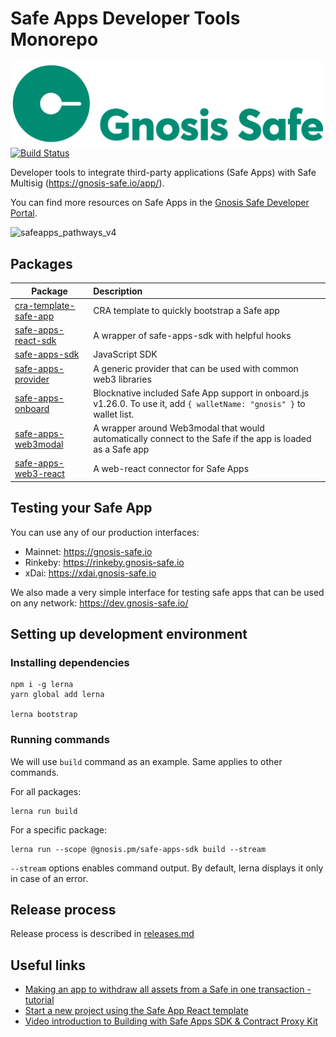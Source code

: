 # Safe Apps Developer Tools Monorepo

[![Logo](https://raw.githubusercontent.com/gnosis/safe-apps-sdk/master/assets/logo.png)](https://gnosis.pm/)
[![Build Status](https://travis-ci.org/gnosis/safe-apps-sdk.svg?branch=master)](https://travis-ci.org/gnosis/pm-contracts)

Developer tools to integrate third-party applications (Safe Apps) with Safe Multisig (https://gnosis-safe.io/app/).

You can find more resources on Safe Apps in the [Gnosis Safe Developer Portal](https://docs.gnosis.io/safe/docs/sdks_safe_apps/).

![safeapps_pathways_v4](https://user-images.githubusercontent.com/6764315/123075714-c5564100-d418-11eb-8da0-898aa163dee2.png)

## Packages

| Package                                                                                                     | Description                                                                                                            |
| ----------------------------------------------------------------------------------------------------------- | :--------------------------------------------------------------------------------------------------------------------- |
| [cra-template-safe-app](https://github.com/gnosis/safe-apps-sdk/tree/master/packages/cra-template-safe-app) | CRA template to quickly bootstrap a Safe app                                                                           |
| [safe-apps-react-sdk](https://github.com/gnosis/safe-apps-sdk/tree/master/packages/safe-apps-react-sdk)     | A wrapper of safe-apps-sdk with helpful hooks                                                                          |
| [safe-apps-sdk](https://github.com/gnosis/safe-apps-sdk/tree/master/packages/safe-apps-sdk)                 | JavaScript SDK                                                                                                         |
| [safe-apps-provider](https://github.com/gnosis/safe-apps-sdk/tree/master/packages/safe-apps-provider)       | A generic provider that can be used with common web3 libraries                                                         |
| [safe-apps-onboard](https://docs.blocknative.com/onboard)                                                   | Blocknative included Safe App support in onboard.js v1.26.0. To use it, add `{ walletName: "gnosis" }` to wallet list. |
| [safe-apps-web3modal](https://github.com/gnosis/safe-apps-sdk/tree/master/packages/safe-apps-web3modal)     | A wrapper around Web3modal that would automatically connect to the Safe if the app is loaded as a Safe app             |
| [safe-apps-web3-react](https://github.com/gnosis/safe-apps-sdk/tree/master/packages/safe-apps-web3-react)   | A web-react connector for Safe Apps                                                                                    |

## Testing your Safe App

You can use any of our production interfaces:

- Mainnet: https://gnosis-safe.io
- Rinkeby: https://rinkeby.gnosis-safe.io
- xDai: https://xdai.gnosis-safe.io

We also made a very simple interface for testing safe apps that can be used on any network: https://dev.gnosis-safe.io/

## Setting up development environment

### Installing dependencies

```
npm i -g lerna
yarn global add lerna

lerna bootstrap
```

### Running commands

We will use `build` command as an example. Same applies to other commands.

For all packages:

```
lerna run build
```

For a specific package:

```
lerna run --scope @gnosis.pm/safe-apps-sdk build --stream
```

`--stream` options enables command output. By default, lerna displays it only in case of an error.

## Release process

Release process is described in [releases.md](/docs/releases.md)

## Useful links

- [Making an app to withdraw all assets from a Safe in one transaction - tutorial](/guides/drain-safe-app)
- [Start a new project using the Safe App React template](/packages/cra-template-safe-app)
- [Video introduction to Building with Safe Apps SDK & Contract Proxy Kit](https://www.youtube.com/watch?v=YGw8WfBw5OI)
